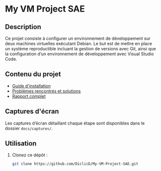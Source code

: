 # My VM Project SAE

## Description
Ce projet consiste à configurer un environnement de développement sur deux machines virtuelles exécutant Debian. Le but est de mettre en place un système reproductible incluant la gestion de versions avec Git, ainsi que la configuration d’un environnement de développement avec Visual Studio Code.

## Contenu du projet
- [Guide d'installation](docs/installation_guide.md)
- [Problèmes rencontrés et solutions](docs/problems_and_solutions.md)
- [Rapport complet](docs/report.md)

## Captures d'écran
Les captures d’écran détaillant chaque étape sont disponibles dans le dossier `docs/captures/`.

## Utilisation
1. Clonez ce dépôt :
   ```bash
   git clone https://github.com/DiclicD/My-VM-Project-SAE.git
